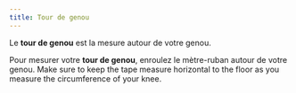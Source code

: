 ```yaml
---
title: Tour de genou
---
```


Le **tour de genou** est la mesure autour de votre genou.

Pour mesurer votre **tour de genou**, enroulez le mètre-ruban autour de votre genou. Make sure to keep the tape measure horizontal to the floor as you measure the circumference of your knee.
